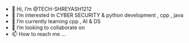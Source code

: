 - 👋 Hi, I’m @TECH-SHREYASH1212
- 👀 I’m interested in CYBER SECURITY & python development , cpp , java 
- 🌱 I’m currently learning cpp , AI & DS 
- 💞️ I’m looking to collaborate on 
- 📫 How to reach me ...

<!---
TECH-SHREYASH1212/TECH-SHREYASH1212 is a ✨ special ✨ repository because its `README.md` (this file) appears on your GitHub profile.
You can click the Preview link to take a look at your changes.
--->
